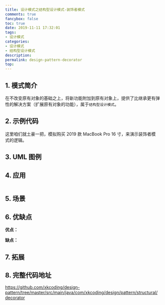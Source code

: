 ```yaml
---
title: 设计模式之结构型设计模式-装饰者模式
comments: true
fancybox: false
toc: true
date: 2019-11-11 17:32:01
tags:
- 设计模式
categories:
- 设计模式
- 结构型设计模式
description:
permalink: design-pattern-decorator
top:
---
```

## 1. 模式简介

在不改变原有对象的基础之上，将新功能附加到原有对象上，提供了比继承更有弹性的解决方案（扩展原有对象的功能），属于`结构型设计模式`。


<!--more-->

## 2. 示例代码

这里咱们就土豪一把，模拟购买 2019 款 MacBook Pro 16 寸，来演示装饰者模式的逻辑。

## 3. UML 图例


## 4. 应用

```java

```

## 5. 场景



## 6. 优缺点

**优点：** 

**缺点：** 

## 7. 拓展


## 8. 完整代码地址

https://github.com/xkcoding/design-pattern/tree/master/src/main/java/com/xkcoding/design/pattern/structural/decorator